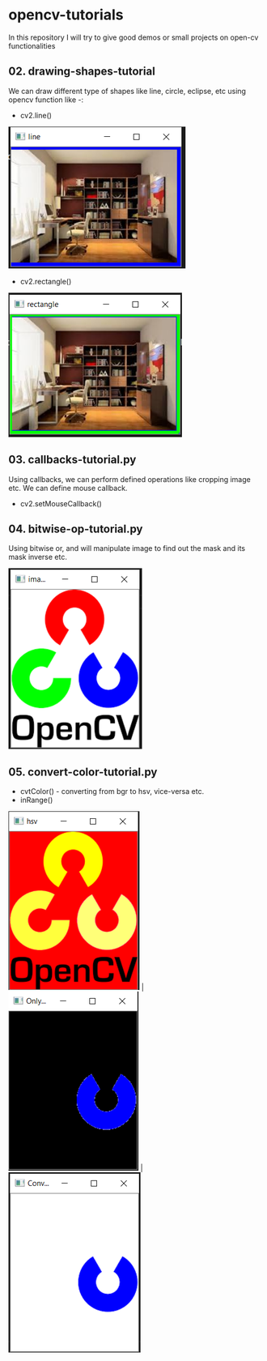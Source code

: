 # opencv-tutorials
In this repository I will try to give good demos or small projects on open-cv functionalities


## 02. drawing-shapes-tutorial

We can draw different type of shapes like line, circle, eclipse, etc using opencv function like -:

- cv2.line()
  
<img src='https://github.com/ridhimagarg/opencv-tutorials/blob/master/images/readme/img1.PNG'>

- cv2.rectangle()

<img src='https://github.com/ridhimagarg/opencv-tutorials/blob/master/images/readme/img2.PNG'>

## 03. callbacks-tutorial.py

Using callbacks, we can perform defined operations like cropping image etc. We can define mouse callback.

- cv2.setMouseCallback()

## 04. bitwise-op-tutorial.py

Using bitwise or, and will manipulate image to find out the mask and its mask inverse etc.

<img src='https://github.com/ridhimagarg/opencv-tutorials/blob/master/images/readme/img4.PNG'>

## 05. convert-color-tutorial.py

- cvtColor() - converting from bgr to hsv, vice-versa etc.
- inRange() 

<img src='https://github.com/ridhimagarg/opencv-tutorials/blob/master/images/readme/img5.PNG'> | <img src='https://github.com/ridhimagarg/opencv-tutorials/blob/master/images/readme/img6.PNG'> | <img src='https://github.com/ridhimagarg/opencv-tutorials/blob/master/images/readme/img7.PNG'>





